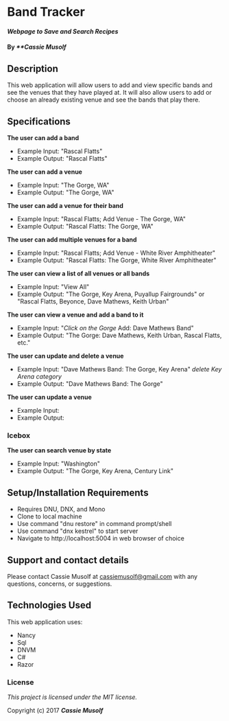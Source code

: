 # Band Tracker

#### _Webpage to Save and Search Recipes_

#### By _**Cassie Musolf_

## Description

This web application will allow users to add and view specific bands and see the venues that they have played at. It will also allow users to add or choose an already existing venue and see the bands that play there.

## Specifications

**The user can add a band**
* Example Input: "Rascal Flatts"
* Example Output: "Rascal Flatts"

**The user can add a venue**
* Example Input: "The Gorge, WA"
* Example Output: "The Gorge, WA"

**The user can add a venue for their band**
* Example Input: "Rascal Flatts; Add Venue - The Gorge, WA"
* Example Output: "Rascal Flatts: The Gorge, WA"

**The user can add multiple venues for a band**
* Example Input: "Rascal Flatts; Add Venue - White River Amphitheater"
* Example Output: "Rascal Flatts: The Gorge, White River Amphitheater"

**The user can view a list of all venues or all bands**
* Example Input: "View All"
* Example Output: "The Gorge, Key Arena, Puyallup Fairgrounds" or "Rascal Flatts, Beyonce, Dave Mathews, Keith Urban"

**The user can view a venue and add a band to it**
* Example Input: "*Click on the Gorge* Add: Dave Mathews Band"
* Example Output: "The Gorge: Dave Mathews, Keith Urban, Rascal Flatts, etc."

**The user can update and delete a venue**
* Example Input: "Dave Mathews Band: The Gorge, Key Arena" *delete Key Arena category*
* Example Output: "Dave Mathews Band: The Gorge"

**The user can update a venue**
* Example Input:
* Example Output:

### Icebox

**The user can search venue by state**
* Example Input: "Washington"
* Example Output: "The Gorge, Key Arena, Century Link"

## Setup/Installation Requirements

* Requires DNU, DNX, and Mono
* Clone to local machine
* Use command "dnu restore" in command prompt/shell
* Use command "dnx kestrel" to start server
* Navigate to http://localhost:5004 in web browser of choice

## Support and contact details

Please contact Cassie Musolf at cassiemusolf@gmail.com with any questions, concerns, or suggestions.

## Technologies Used

This web application uses:
* Nancy
* Sql
* DNVM
* C#
* Razor

### License

*This project is licensed under the MIT license.*

Copyright (c) 2017 **_Cassie Musolf_**
